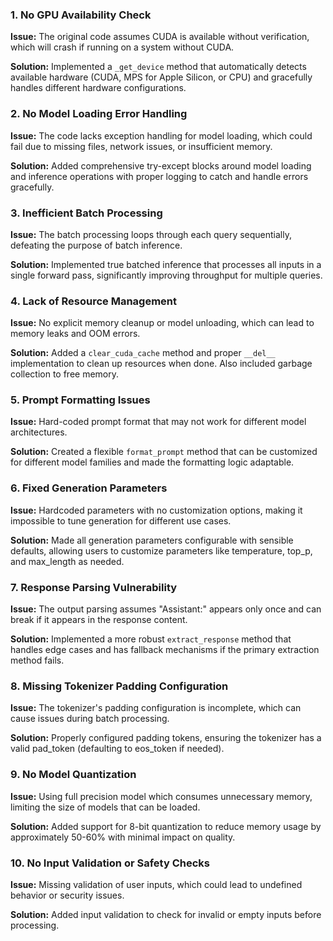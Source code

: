 ### 1. No GPU Availability Check
**Issue:** The original code assumes CUDA is available without verification, which will crash if running on a system without CUDA.

**Solution:** Implemented a `_get_device` method that automatically detects available hardware (CUDA, MPS for Apple Silicon, or CPU) and gracefully handles different hardware configurations.

### 2. No Model Loading Error Handling
**Issue:** The code lacks exception handling for model loading, which could fail due to missing files, network issues, or insufficient memory.

**Solution:** Added comprehensive try-except blocks around model loading and inference operations with proper logging to catch and handle errors gracefully.

### 3. Inefficient Batch Processing
**Issue:** The batch processing loops through each query sequentially, defeating the purpose of batch inference.

**Solution:** Implemented true batched inference that processes all inputs in a single forward pass, significantly improving throughput for multiple queries.

### 4. Lack of Resource Management
**Issue:** No explicit memory cleanup or model unloading, which can lead to memory leaks and OOM errors.

**Solution:** Added a `clear_cuda_cache` method and proper `__del__` implementation to clean up resources when done. Also included garbage collection to free memory.

### 5. Prompt Formatting Issues
**Issue:** Hard-coded prompt format that may not work for different model architectures.

**Solution:** Created a flexible `format_prompt` method that can be customized for different model families and made the formatting logic adaptable.

### 6. Fixed Generation Parameters
**Issue:** Hardcoded parameters with no customization options, making it impossible to tune generation for different use cases.

**Solution:** Made all generation parameters configurable with sensible defaults, allowing users to customize parameters like temperature, top_p, and max_length as needed.

### 7. Response Parsing Vulnerability
**Issue:** The output parsing assumes "Assistant:" appears only once and can break if it appears in the response content.

**Solution:** Implemented a more robust `extract_response` method that handles edge cases and has fallback mechanisms if the primary extraction method fails.

### 8. Missing Tokenizer Padding Configuration
**Issue:** The tokenizer's padding configuration is incomplete, which can cause issues during batch processing.

**Solution:** Properly configured padding tokens, ensuring the tokenizer has a valid pad_token (defaulting to eos_token if needed).

### 9. No Model Quantization
**Issue:** Using full precision model which consumes unnecessary memory, limiting the size of models that can be loaded.

**Solution:** Added support for 8-bit quantization to reduce memory usage by approximately 50-60% with minimal impact on quality.

### 10. No Input Validation or Safety Checks
**Issue:** Missing validation of user inputs, which could lead to undefined behavior or security issues.

**Solution:** Added input validation to check for invalid or empty inputs before processing.
